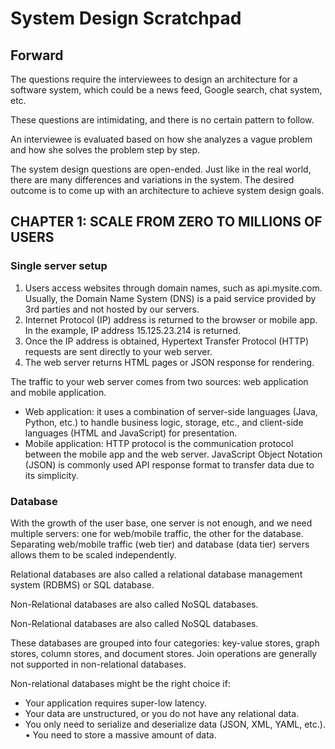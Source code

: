 # System Design Scratchpad

## Forward

The questions require the interviewees to design an architecture for a software system, which could be a news feed, Google search, chat system, etc. 

These questions are intimidating, and there is no certain pattern to follow.

An interviewee is evaluated based on how she analyzes a vague problem and how she solves the problem step by step.

The system design questions are open-ended. Just like in the real world, there are many differences and variations in the system. The desired outcome is to come up with an architecture to achieve system design goals. 

## CHAPTER 1: SCALE FROM ZERO TO MILLIONS OF USERS

### Single server setup

1. Users access websites through domain names, such as api.mysite.com. Usually, the Domain Name System (DNS) is a paid service provided by 3rd parties and not hosted by our servers.
2. Internet Protocol (IP) address is returned to the browser or mobile app. In the example, IP address 15.125.23.214 is returned.
3. Once the IP address is obtained, Hypertext Transfer Protocol (HTTP) requests are sent directly to your web server.
4. The web server returns HTML pages or JSON response for rendering.

The traffic to your web server comes from two sources: web application and mobile application.

- Web application: it uses a combination of server-side languages (Java, Python, etc.) to handle business logic, storage, etc., and client-side languages (HTML and JavaScript) for presentation.
- Mobile application: HTTP protocol is the communication protocol between the mobile app and the web server. JavaScript Object Notation (JSON) is commonly used API response format to transfer data due to its simplicity.

### Database

With the growth of the user base, one server is not enough, and we need multiple servers: one for web/mobile traffic, the other for the database. Separating web/mobile traffic (web tier) and database (data tier) servers allows them to be scaled independently.


Relational databases are also called a relational database management system (RDBMS) or SQL database.

Non-Relational databases are also called NoSQL databases.

Non-Relational databases are also called NoSQL databases.

These databases are grouped into four categories: key-value stores, graph stores, column stores, and document stores. Join operations are generally not supported in non-relational databases.

Non-relational databases might be the right choice if:
- Your application requires super-low latency.
- Your data are unstructured, or you do not have any relational data.
- You only need to serialize and deserialize data (JSON, XML, YAML, etc.). • You need to store a massive amount of data.
